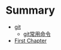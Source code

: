 # Summary

* [git](README.md)
  * [git常用命令](gitchang-yong-ming-ling.md)
* [First Chapter](chapter1.md)

